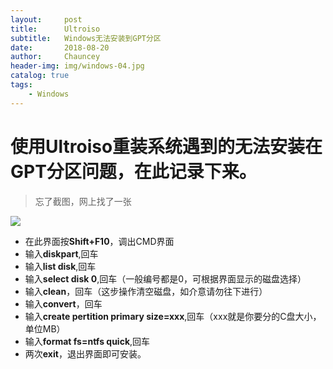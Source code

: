 ```yaml
---
layout:     post   				    
title:      Ultroiso 				
subtitle:   Windows无法安装到GPT分区
date:       2018-08-20 				
author:     Chauncey 						
header-img: img/windows-04.jpg
catalog: true 						
tags:							
    - Windows
---
```

# 使用Ultroiso重装系统遇到的无法安装在GPT分区问题，在此记录下来。

>忘了截图，网上找了一张

![](http://pd852kpnh.bkt.clouddn.com/Fimanxvsm1ZnRf3Ej_RehhLUnhai)

- 在此界面按**Shift+F10**，调出CMD界面
- 输入**diskpart**,回车
- 输入**list disk**,回车
- 输入**select disk 0**,回车（一般编号都是0，可根据界面显示的磁盘选择）
- 输入**clean**，回车（这步操作清空磁盘，如介意请勿往下进行）
- 输入**convert**，回车
- 输入**create pertition primary size=xxx**,回车（xxx就是你要分的C盘大小，单位MB）
- 输入**format fs=ntfs quick**,回车
- 两次**exit**，退出界面即可安装。





